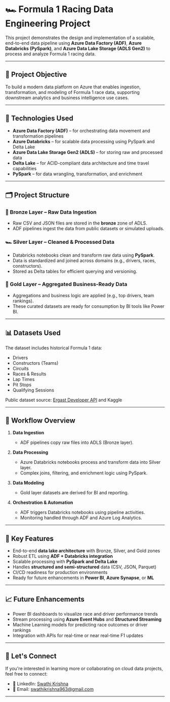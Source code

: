 # 🏎️ Formula 1 Racing Data Engineering Project

This project demonstrates the design and implementation of a scalable, end-to-end data pipeline using **Azure Data Factory (ADF)**, **Azure Databricks (PySpark)**, and **Azure Data Lake Storage (ADLS Gen2)** to process and analyze Formula 1 racing data.

---

## 📌 Project Objective

To build a modern data platform on Azure that enables ingestion, transformation, and modeling of Formula 1 race data, supporting downstream analytics and business intelligence use cases.

---

## 🔧 Technologies Used

- **Azure Data Factory (ADF)** – for orchestrating data movement and transformation pipelines
- **Azure Databricks** – for scalable data processing using PySpark and Delta Lake
- **Azure Data Lake Storage Gen2 (ADLS)** – for storing raw and processed data
- **Delta Lake** – for ACID-compliant data architecture and time travel capabilities
- **PySpark** – for data wrangling, transformation, and enrichment

---

## 🗂️ Project Structure

### 🏁 Bronze Layer – Raw Data Ingestion
- Raw CSV and JSON files are stored in the **bronze** zone of ADLS.
- ADF pipelines ingest the data from public datasets or simulated uploads.

### 🏎️ Silver Layer – Cleaned & Processed Data
- Databricks notebooks clean and transform raw data using **PySpark**.
- Data is standardized and joined across domains (e.g., drivers, races, constructors).
- Stored as Delta tables for efficient querying and versioning.

### 🥇 Gold Layer – Aggregated Business-Ready Data
- Aggregations and business logic are applied (e.g., top drivers, team rankings).
- These curated datasets are ready for consumption by BI tools like Power BI.

---

## 📊 Datasets Used

The dataset includes historical Formula 1 data:
- Drivers
- Constructors (Teams)
- Circuits
- Races & Results
- Lap Times
- Pit Stops
- Qualifying Sessions

Public dataset source: [Ergast Developer API](http://ergast.com/mrd/) and Kaggle

---

## 🔁 Workflow Overview

1. **Data Ingestion**  
   - ADF pipelines copy raw files into ADLS (Bronze layer).

2. **Data Processing**  
   - Azure Databricks notebooks process and transform data into Silver layer.
   - Complex joins, filtering, and enrichment logic using PySpark.

3. **Data Modeling**  
   - Gold layer datasets are derived for BI and reporting.

4. **Orchestration & Automation**  
   - ADF triggers Databricks notebooks using pipeline activities.
   - Monitoring handled through ADF and Azure Log Analytics.

---

## 🚀 Key Features

- End-to-end **data lake architecture** with Bronze, Silver, and Gold zones
- Robust ETL using **ADF + Databricks integration**
- Scalable processing with **PySpark and Delta Lake**
- Handles **structured and semi-structured** data (CSV, JSON, Parquet)
- CI/CD readiness for production environments
- Ready for future enhancements in **Power BI**, **Azure Synapse**, or **ML**

---

## 📈 Future Enhancements

- Power BI dashboards to visualize race and driver performance trends
- Stream processing using **Azure Event Hubs** and **Structured Streaming**
- Machine Learning models for predicting race outcomes or driver rankings
- Integration with APIs for real-time or near real-time F1 updates

---

## 🤝 Let's Connect

If you're interested in learning more or collaborating on cloud data projects, feel free to connect:

- 💼 LinkedIn: [Swathi Krishna](https://linkedin.com/in/swathi-krishna-t-u-491832163)
- 📧 Email: swathikrishna963@gmail.com

---
